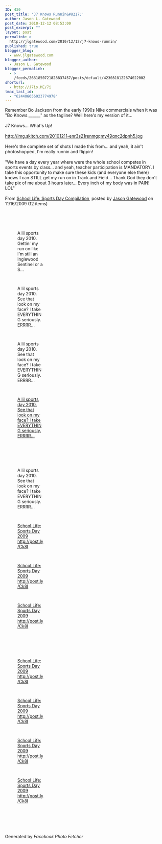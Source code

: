 ```yaml
---
ID: 430
post_title: 'J7 Knows Runnin&#8217;'
author: Jason L. Gatewood
post_date: 2010-12-12 08:53:00
post_excerpt: ""
layout: post
permalink: >
  http://jlgatewood.com/2010/12/12/j7-knows-runnin/
published: true
blogger_blog:
  - www.jlgatewood.com
blogger_author:
  - Jason L. Gatewood
blogger_permalink:
  - >
    /feeds/2631850721828837457/posts/default/4230818122674022002
shorturl:
  - http://J7is.ME/7i
tmac_last_id:
  - "624406656923774978"
---
```

Remember Bo Jackson from the early 1990s Nike commercials when it was "Bo Knows ______" as the tagline?  Well here's my version of it...<br /><br />J7 Knows...  What's Up!<br /><br />http://img.skitch.com/20101211-enr3s21renmgqmy49qnc2dpnh5.jpg<br /><br />Here's the complete set of shots I made this from... and yeah, it ain't photoshopped, I'm really runnin and flippin!<br /><!--FBGallery 3031776603467327192 --><!-- ID 3031776603467327192 Last fetched on 12/11/2010 16:51:55 v1.2.8--><br />"We have a day every year where were the whole school competes in sports events by class...  and yeah, teacher participation is MANDATORY.  I take this opportunity to make sure these kids (and everyone else there) knows I can STILL get my run on in Track and Field...  Thank God they don't take pix of me about 3 hours later...  Every inch of my body was in PAIN! LOL"<br /><br />From <a href="http://www.facebook.com/album.php?aid=173784&id=705890498">School Life: Sports Day Compilation</a>, posted by <a href="http://www.facebook.com/jason.gatewood">Jason Gatewood</a> on 11/16/2009 (12 items)<br /><br /><br /><div><br /><dl style="width:24.875%"><dt><a href="http://sphotos.ak.fbcdn.net/hphotos-ak-ash2/hs615.ash2/156730_10150101204015499_705890498_8001435_783340_n.jpg" title="A lil sports day 2010.  Gettin' my run on like I'm still an Inglewood Sentinel or a Soldan Tiger here... "><img src="http://www.jlgatewood.com/wp-content/uploads/2012/01/156730_10150101204015499_705890498_8001435_783340_s.jpg" alt="" /></a></dt><dd>A lil sports day 2010.  Gettin' my run on like I'm still an Inglewood Sentinel or a S...</dd></dl><br /><dl style="width:24.875%"><dt><a href="http://sphotos.ak.fbcdn.net/hphotos-ak-snc4/hs716.snc4/63648_10150101203910499_705890498_8001430_8070733_n.jpg" title="A lil sports day 2010.  See that look on my face? I take EVERYTHING seriously.  ERRRRYTHANG. "><img src="http://www.jlgatewood.com/wp-content/uploads/2012/01/63648_10150101203910499_705890498_8001430_8070733_s.jpg" alt="" /></a></dt><dd>A lil sports day 2010.  See that look on my face? I take EVERYTHING seriously.  ERRRR...</dd></dl><br /><dl style="width:24.875%"><dt><a href="http://sphotos.ak.fbcdn.net/hphotos-ak-snc4/hs1359.snc4/163131_10150101203875499_705890498_8001429_2450150_n.jpg" title="A lil sports day 2010.  See that look on my face? I take EVERYTHING seriously.  ERRRRYTHANG. "><img src="http://www.jlgatewood.com/wp-content/uploads/2012/01/163131_10150101203875499_705890498_8001429_2450150_s.jpg" alt="" /></a></dt><dd>A lil sports day 2010.  See that look on my face? I take EVERYTHING seriously.  ERRRR...</dd></dl><br /><dl style="width:24.875%"><dt><a href="http://sphotos.ak.fbcdn.net/hphotos-ak-snc4/hs1203.snc4/155550_10150101203840499_705890498_8001428_4176947_n.jpg" title="A lil sports day 2010.  See that look on my face? I take EVERYTHING seriously.  ERRRRYTHANG.   <br />Look at the girl on the left in this pic...  See her face?  Yeah, she now knows J-sensei IS THE TRUTH! LOL "><img src="http://www.jlgatewood.com/wp-content/uploads/2012/01/155550_10150101203840499_705890498_8001428_4176947_s.jpg" alt="" /></dt><dd>A lil sports day 2010.  See that look on my face? I take EVERYTHING seriously.  ERRRR...</dd></dl><br /><br style="clear: both" /><br /><br /><dl style="width:24.875%"><dt><a href="http://sphotos.ak.fbcdn.net/hphotos-ak-ash2/hs029.ash2/34819_10150101203730499_705890498_8001422_5621590_n.jpg" title="A lil sports day 2010.  See that look on my face? I take EVERYTHING seriously.  ERRRRYTHANG. "><img src="http://www.jlgatewood.com/wp-content/uploads/2012/01/34819_10150101203730499_705890498_8001422_5621590_s.jpg" alt="" /></a></dt><dd>A lil sports day 2010.  See that look on my face? I take EVERYTHING seriously.  ERRRR...</dd></dl><br /><dl style="width:24.875%"><dt><a href="http://sphotos.ak.fbcdn.net/hphotos-ak-snc3/hs094.snc3/16153_201454435498_705890498_4589947_4988274_n.jpg" title="School Life: Sports Day 2009<br />      http://post.ly/Ck8I "><img src="http://www.jlgatewood.com/wp-content/uploads/2012/01/16153_201454435498_705890498_4589947_4988274_s.jpg" alt="" /></dt><dd>School Life: Sports Day 2009       http://post.ly/Ck8I</dd></dl><br /><dl style="width:24.875%"><dt><a href="http://sphotos.ak.fbcdn.net/hphotos-ak-snc3/hs114.snc3/16153_201454480498_705890498_4589948_1524386_n.jpg" title="School Life: Sports Day 2009<br />      http://post.ly/Ck8I "><img src="http://www.jlgatewood.com/wp-content/uploads/2012/01/16153_201454480498_705890498_4589948_1524386_s.jpg" alt="" /></dt><dd>School Life: Sports Day 2009       http://post.ly/Ck8I</dd></dl><br /><dl style="width:24.875%"><dt><a href="http://sphotos.ak.fbcdn.net/hphotos-ak-snc3/hs114.snc3/16153_201454510498_705890498_4589949_1523615_n.jpg" title="School Life: Sports Day 2009<br />      http://post.ly/Ck8I "><img src="http://www.jlgatewood.com/wp-content/uploads/2012/01/16153_201454510498_705890498_4589949_1523615_s.jpg" alt="" /></dt><dd>School Life: Sports Day 2009       http://post.ly/Ck8I</dd></dl><br /><br style="clear: both" /><br /><br /><dl style="width:24.875%"><dt><a href="http://sphotos.ak.fbcdn.net/hphotos-ak-snc3/hs094.snc3/16153_201454565498_705890498_4589950_6595246_n.jpg" title="School Life: Sports Day 2009<br />      http://post.ly/Ck8I "><img src="http://www.jlgatewood.com/wp-content/uploads/2012/01/16153_201454565498_705890498_4589950_6595246_s.jpg" alt="" /></dt><dd>School Life: Sports Day 2009       http://post.ly/Ck8I</dd></dl><br /><dl style="width:24.875%"><dt><a href="http://sphotos.ak.fbcdn.net/hphotos-ak-snc3/hs094.snc3/16153_201454610498_705890498_4589951_3944994_n.jpg" title="School Life: Sports Day 2009<br />      http://post.ly/Ck8I "><img src="http://www.jlgatewood.com/wp-content/uploads/2012/01/16153_201454610498_705890498_4589951_3944994_s.jpg" alt="" /></dt><dd>School Life: Sports Day 2009       http://post.ly/Ck8I</dd></dl><br /><dl style="width:24.875%"><dt><a href="http://sphotos.ak.fbcdn.net/hphotos-ak-snc3/hs094.snc3/16153_201454700498_705890498_4589952_2185060_n.jpg" title="School Life: Sports Day 2009<br />      http://post.ly/Ck8I "><img src="http://www.jlgatewood.com/wp-content/uploads/2012/01/16153_201454700498_705890498_4589952_2185060_s.jpg" alt="" /></dt><dd>School Life: Sports Day 2009       http://post.ly/Ck8I</dd></dl><br /><dl style="width:24.875%"><dt><a href="http://sphotos.ak.fbcdn.net/hphotos-ak-snc3/hs094.snc3/16153_201454735498_705890498_4589953_6246107_n.jpg" title="School Life: Sports Day 2009<br />      http://post.ly/Ck8I "><img src="http://www.jlgatewood.com/wp-content/uploads/2012/01/16153_201454735498_705890498_4589953_6246107_s.jpg" alt="" /></dt><dd>School Life: Sports Day 2009       http://post.ly/Ck8I</dd></dl><br /><br style="clear: both" /><br /><br /></div><br /><span>Generated by <i>Facebook Photo Fetcher</i></span><br /><br /><!-- End Album 3031776603467327192 --><br /><!--/FBGallery-->